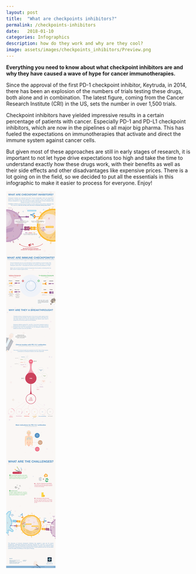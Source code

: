 ```yaml
---
layout: post
title:  "What are checkpoints inhibitors?"
permalink: /checkpoints-inhibitors
date:   2018-01-10
categories: Infographics
description: how do they work and why are they cool?
image: assets/images/checkpoints_inhibitors/Preview.png
---
```


**Everything you need to know about what checkpoint inhibitors are and why they have caused a wave of hype for cancer immunotherapies.**

Since the approval of the first PD-1 checkpoint inhibitor, Keytruda, in 2014, there has been an explosion of the numbers of trials testing these drugs, both alone and in combination. The latest figure, coming from the Cancer Research Institute (CRI) in the US, sets the number in over 1,500 trials.

Checkpoint inhibitors have yielded impressive results in a certain percentage of patients with cancer. Especially PD-1 and PD-L1 checkpoint inhibitors, which are now in the pipelines o all major big pharma. This has fueled the expectations on immunotherapies that activate and direct the immune system against cancer cells.

But given most of these approaches are still in early stages of research, it is important to not let hype drive expectations too high and take the time to understand exactly how these drugs work, with their benefits as well as their side effects and other disadvantages like expensive prices. There is a lot going on in the field, so we decided to put all the essentials in this infographic to make it easier to process for everyone. Enjoy!

![My helpful checkpoint inhibitor infographic](assets/images/checkpoints_inhibitors/171220_Checkpoint_150p.png)
